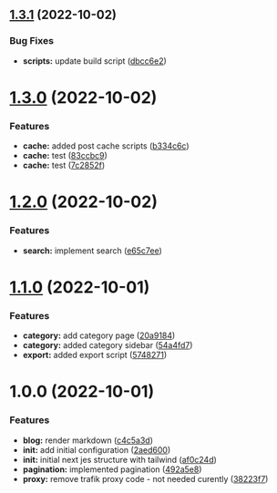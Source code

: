 ## [1.3.1](https://github.com/paulAlexSerban/tpl--nextjs-tailwind-ssg/compare/v1.3.0...v1.3.1) (2022-10-02)


### Bug Fixes

* **scripts:** update build script ([dbcc6e2](https://github.com/paulAlexSerban/tpl--nextjs-tailwind-ssg/commit/dbcc6e2079f6344a5c4ec10077df44b58cf99eb1))

# [1.3.0](https://github.com/paulAlexSerban/tpl--nextjs-tailwind-ssg/compare/v1.2.0...v1.3.0) (2022-10-02)


### Features

* **cache:** added post cache scripts ([b334c6c](https://github.com/paulAlexSerban/tpl--nextjs-tailwind-ssg/commit/b334c6cf43b0b5bd378aff0a115fb0c8b36bf63c))
* **cache:** test ([83ccbc9](https://github.com/paulAlexSerban/tpl--nextjs-tailwind-ssg/commit/83ccbc9c954b0b0d3161ee636c5a5ed0d21eecec))
* **cache:** test ([7c2852f](https://github.com/paulAlexSerban/tpl--nextjs-tailwind-ssg/commit/7c2852f0451e0ebb17b0ea475ab3c5a5c3ef9146))

# [1.2.0](https://github.com/paulAlexSerban/tpl--nextjs-tailwind-ssg/compare/v1.1.0...v1.2.0) (2022-10-02)


### Features

* **search:** implement search ([e65c7ee](https://github.com/paulAlexSerban/tpl--nextjs-tailwind-ssg/commit/e65c7ee44116dc6ac897675c3fac105a6487e0db))

# [1.1.0](https://github.com/paulAlexSerban/tpl--nextjs-tailwind-ssg/compare/v1.0.0...v1.1.0) (2022-10-01)


### Features

* **category:** add category page ([20a9184](https://github.com/paulAlexSerban/tpl--nextjs-tailwind-ssg/commit/20a918427b24366fb3923c997178d374c6014116))
* **category:** added category sidebar ([54a4fd7](https://github.com/paulAlexSerban/tpl--nextjs-tailwind-ssg/commit/54a4fd75cb7a52fda072fc14cc8ccba7c0d400eb))
* **export:** added export script ([5748271](https://github.com/paulAlexSerban/tpl--nextjs-tailwind-ssg/commit/5748271a576002a10baab222be62ec264fa3045a))

# 1.0.0 (2022-10-01)


### Features

* **blog:** render markdown ([c4c5a3d](https://github.com/paulAlexSerban/tpl--nextjs-tailwind-ssg/commit/c4c5a3da01d63cc9f7b6e75507fe6a104a70d79a))
* **init:** add initial configuration ([2aed600](https://github.com/paulAlexSerban/tpl--nextjs-tailwind-ssg/commit/2aed6004d5408798b8024240600f692e36bc8199))
* **init:** initial next jes structure with tailwind ([af0c24d](https://github.com/paulAlexSerban/tpl--nextjs-tailwind-ssg/commit/af0c24dedc051a5b9d1c42cfc2d010d8e8dd66d4))
* **pagination:** implemented pagination ([492a5e8](https://github.com/paulAlexSerban/tpl--nextjs-tailwind-ssg/commit/492a5e8e79e764372ee36b005b716c1f3207f156))
* **proxy:** remove trafik proxy code - not needed curently ([38223f7](https://github.com/paulAlexSerban/tpl--nextjs-tailwind-ssg/commit/38223f73234ecd66cb19c1483631cf333890b172))

